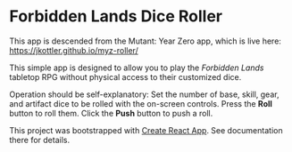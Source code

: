 # Forbidden Lands Dice Roller

This app is descended from the Mutant: Year Zero app, which is live here: https://jkottler.github.io/myz-roller/

This simple app is designed to allow you to play the _Forbidden Lands_ tabletop RPG without physical access to their customized dice.

Operation should be self-explanatory: Set the number of base, skill, gear, and artifact dice to be rolled with the on-screen controls. Press the **Roll** button to roll them. Click the **Push** button to push a roll.

This project was bootstrapped with [Create React App](https://github.com/facebookincubator/create-react-app). See documentation there for details.
